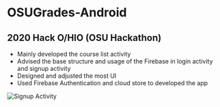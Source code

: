 # OSUGrades-Android
## 2020 Hack O/HIO (OSU Hackathon)
- Mainly developed the course list activity
- Advised the base structure and usage of the Firebase in login activity and signup activity
- Designed and adjusted the most UI
- Used Firebase Authentication and cloud store to developed the app

![Signup Activity](https://user-images.githubusercontent.com/65969657/103434057-2443b600-4c3f-11eb-8d50-3f9230165b91.gif=300x300)
